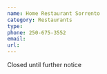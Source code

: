 ```yaml
---
name: Home Restaurant Sorrento
category: Restaurants
type: 
phone: 250-675-3552
email: 
url: 
---
```


Closed until further notice